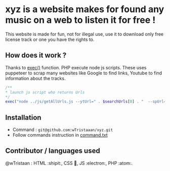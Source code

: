 # xyz is a website makes for found any music on a web to listen it for free !

This website is made for fun, not for illegal use, use it to download only free license track or one you have the rights to.

## How does it work ?

Thanks to [exec()](https://www.php.net/manual/en/function.exec.php) function. PHP execute node js scripts. These uses puppeteer to scrap many websites like Google to find links, Youtube to find information about the tracks.

```PHP
/**
* launch js script who returns Urls
*/
exec("node ../js/getAllUrls.js --ytUrl=" . $searchUrls[0] . "  --spUrl=". $searchUrls[1] . " --accurate=false --playlistUrl=" . $searchUrls[2] , $urls, $error);
```

## Installation

- Command : `git@github.com:wTristaaan/xyz.git`
- Follow commands instruction in [command.txt](command.txt)

## Contributor / languages used
@wTristaan : HTML :shipit:, CSS :compass:, JS :electron:, PHP :atom:.
